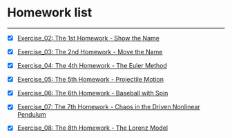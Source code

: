 # Homework list



---

- [x] [Exercise_02: The 1st Homework - Show the Name][1]
- [x] [Exercise_03: The 2nd Homework - Move the Name][2]
- [x] [Exercise_04: The 4th Homework - The Euler Method][3]
- [x] [Exercise_05: The 5th Homework - Projectile Motion][4]
- [x] [Exercise_06: The 6th Homework - Baseball with Spin][5]
- [x] [Exercise_07: The 7th Homework - Chaos in the Driven Nonlinear Pendulum][6]
- [x] [Exercise_08: The 8th Homework - The Lorenz Model][7]


  [1]: https://www.zybuluo.com/Ylllllax/note/880841
  [2]: https://www.zybuluo.com/Ylllllax/note/893718
  [3]: https://www.zybuluo.com/Ylllllax/note/900654
  [4]: https://www.zybuluo.com/Ylllllax/note/911867
  [5]: https://www.zybuluo.com/Ylllllax/note/920763
  [6]: https://www.zybuluo.com/Ylllllax/note/927311
  [7]: https://www.zybuluo.com/Ylllllax/note/937391
